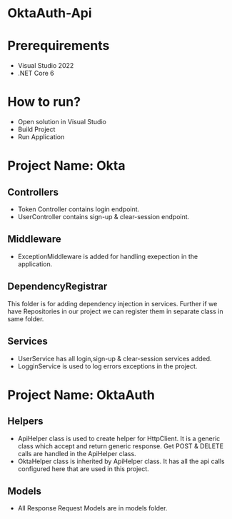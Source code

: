 # OktaAuth-Api

# Prerequirements
* Visual Studio 2022
* .NET Core 6

# How to run?
* Open solution in Visual Studio
* Build Project
* Run Application

# Project Name: Okta

## Controllers
* Token Controller contains login endpoint.
* UserController contains sign-up & clear-session endpoint.

## Middleware
* ExceptionMiddleware is added for handling exepection in the application.

## DependencyRegistrar
This folder is for adding dependency injection in services. Further if we have Repositories in our project we can register them in separate class in same folder.

## Services
* UserService has all login,sign-up & clear-session services added.
* LogginService is used to log errors exceptions in the project.

# Project Name: OktaAuth

## Helpers
* ApiHelper class is used to create helper for HttpClient. It is a generic class which accept and return generic response. Get POST & DELETE calls are handled in the ApiHelper class.
* OktaHelper class is inherited by ApiHelper class. It has all the api calls configured here that are used in this project.

## Models
* All Response Request Models are in models folder.
